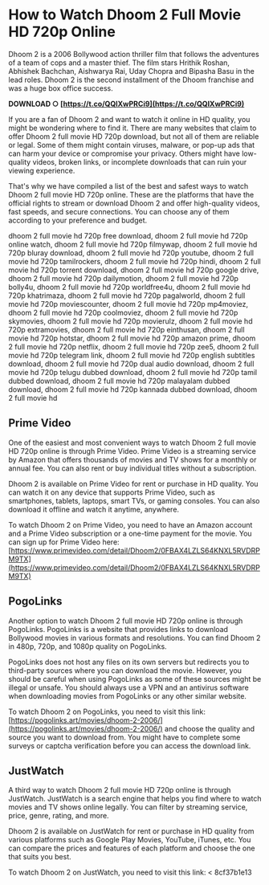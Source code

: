 
 
# How to Watch Dhoom 2 Full Movie HD 720p Online
 
Dhoom 2 is a 2006 Bollywood action thriller film that follows the adventures of a team of cops and a master thief. The film stars Hrithik Roshan, Abhishek Bachchan, Aishwarya Rai, Uday Chopra and Bipasha Basu in the lead roles. Dhoom 2 is the second installment of the Dhoom franchise and was a huge box office success.
 
**DOWNLOAD ○ [https://t.co/QQIXwPRCi9](https://t.co/QQIXwPRCi9)**


 
If you are a fan of Dhoom 2 and want to watch it online in HD quality, you might be wondering where to find it. There are many websites that claim to offer Dhoom 2 full movie HD 720p download, but not all of them are reliable or legal. Some of them might contain viruses, malware, or pop-up ads that can harm your device or compromise your privacy. Others might have low-quality videos, broken links, or incomplete downloads that can ruin your viewing experience.
 
That's why we have compiled a list of the best and safest ways to watch Dhoom 2 full movie HD 720p online. These are the platforms that have the official rights to stream or download Dhoom 2 and offer high-quality videos, fast speeds, and secure connections. You can choose any of them according to your preference and budget.
 
dhoom 2 full movie hd 720p free download,  dhoom 2 full movie hd 720p online watch,  dhoom 2 full movie hd 720p filmywap,  dhoom 2 full movie hd 720p bluray download,  dhoom 2 full movie hd 720p youtube,  dhoom 2 full movie hd 720p tamilrockers,  dhoom 2 full movie hd 720p hindi,  dhoom 2 full movie hd 720p torrent download,  dhoom 2 full movie hd 720p google drive,  dhoom 2 full movie hd 720p dailymotion,  dhoom 2 full movie hd 720p bolly4u,  dhoom 2 full movie hd 720p worldfree4u,  dhoom 2 full movie hd 720p khatrimaza,  dhoom 2 full movie hd 720p pagalworld,  dhoom 2 full movie hd 720p moviescounter,  dhoom 2 full movie hd 720p mp4moviez,  dhoom 2 full movie hd 720p coolmoviez,  dhoom 2 full movie hd 720p skymovies,  dhoom 2 full movie hd 720p movierulz,  dhoom 2 full movie hd 720p extramovies,  dhoom 2 full movie hd 720p einthusan,  dhoom 2 full movie hd 720p hotstar,  dhoom 2 full movie hd 720p amazon prime,  dhoom 2 full movie hd 720p netflix,  dhoom 2 full movie hd 720p zee5,  dhoom 2 full movie hd 720p telegram link,  dhoom 2 full movie hd 720p english subtitles download,  dhoom 2 full movie hd 720p dual audio download,  dhoom 2 full movie hd 720p telugu dubbed download,  dhoom 2 full movie hd 720p tamil dubbed download,  dhoom 2 full movie hd 720p malayalam dubbed download,  dhoom 2 full movie hd 720p kannada dubbed download,  dhoom 2 full movie hd
 
## Prime Video
 
One of the easiest and most convenient ways to watch Dhoom 2 full movie HD 720p online is through Prime Video. Prime Video is a streaming service by Amazon that offers thousands of movies and TV shows for a monthly or annual fee. You can also rent or buy individual titles without a subscription.
 
Dhoom 2 is available on Prime Video for rent or purchase in HD quality. You can watch it on any device that supports Prime Video, such as smartphones, tablets, laptops, smart TVs, or gaming consoles. You can also download it offline and watch it anytime, anywhere.
 
To watch Dhoom 2 on Prime Video, you need to have an Amazon account and a Prime Video subscription or a one-time payment for the movie. You can sign up for Prime Video here: [https://www.primevideo.com/detail/Dhoom2/0FBAX4LZLS64KNXL5RVDRPM9TX](https://www.primevideo.com/detail/Dhoom2/0FBAX4LZLS64KNXL5RVDRPM9TX)
 
## PogoLinks
 
Another option to watch Dhoom 2 full movie HD 720p online is through PogoLinks. PogoLinks is a website that provides links to download Bollywood movies in various formats and resolutions. You can find Dhoom 2 in 480p, 720p, and 1080p quality on PogoLinks.
 
PogoLinks does not host any files on its own servers but redirects you to third-party sources where you can download the movie. However, you should be careful when using PogoLinks as some of these sources might be illegal or unsafe. You should always use a VPN and an antivirus software when downloading movies from PogoLinks or any other similar website.
 
To watch Dhoom 2 on PogoLinks, you need to visit this link: [https://pogolinks.art/movies/dhoom-2-2006/](https://pogolinks.art/movies/dhoom-2-2006/) and choose the quality and source you want to download from. You might have to complete some surveys or captcha verification before you can access the download link.
 
## JustWatch
 
A third way to watch Dhoom 2 full movie HD 720p online is through JustWatch. JustWatch is a search engine that helps you find where to watch movies and TV shows online legally. You can filter by streaming service, price, genre, rating, and more.
 
Dhoom 2 is available on JustWatch for rent or purchase in HD quality from various platforms such as Google Play Movies, YouTube, iTunes, etc. You can compare the prices and features of each platform and choose the one that suits you best.
 
To watch Dhoom 2 on JustWatch, you need to visit this link: <
 8cf37b1e13
 
